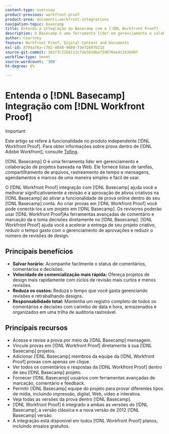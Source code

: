 ```yaml
---
content-type: overview
product-previous: workfront-proof
product-area: documents;workfront-integrations
navigation-topic: basecamp
title: Entenda a integração do Basecamp com o [!DNL Workfront Proof]
description: O Basecamp é uma ferramenta líder em gerenciamento e colaboração de projetos baseada na Web. Ele fornece listas de tarefas, compartilhamento de arquivos, rastreamento de tempo e mensagens, agendamentos e marcos de uma maneira simples e fácil de usar.
author: Courtney
feature: Workfront Proof, Digital Content and Documents
exl-id: 8794a76a-c782-4038-9680-73e72697b21d
source-git-commit: 1b1f3c22b8112cfde5b10bef39076eed11630d0f
workflow-type: tm+mt
source-wordcount: '308'
ht-degree: 0%

---
```


# Entenda o [!DNL Basecamp] Integração com [!DNL Workfront Proof]

>[!IMPORTANT]
>
>Este artigo se refere à funcionalidade no produto independente [!DNL Workfront Proof]. Para obter informações sobre prova dentro de [!DNL Adobe Workfront], consulte [Tofing](../../../review-and-approve-work/proofing/proofing.md).

[!DNL Basecamp] O é uma ferramenta líder em gerenciamento e colaboração de projetos baseada na Web. Ele fornece listas de tarefas, compartilhamento de arquivos, rastreamento de tempo e mensagens, agendamentos e marcos de uma maneira simples e fácil de usar.

O [!DNL Workfront Proof] integração com [!DNL Basecamp] ajuda você a melhorar significativamente a revisão e a aprovação de ativos criativos na [!DNL Basecamp] ao ativar a funcionalidade de prova online dentro do seu [!DNL Basecamp] conta. Ao criar provas em [!DNL Workfront Proof] você pode conectá-los a um projeto em [!DNL Basecamp]. Os revisores poderão usar [!DNL Workfront Proof]As ferramentas avançadas de comentário e marcação da e toma decisões diretamente no [!DNL Basecamp]. [!DNL Workfront Proof] ajuda você a acelerar a entrega de seu projeto criativo, reduzir o tempo gasto com o gerenciamento de aprovações e reduzir o número de revisões de design.

## Principais benefícios

* **Salvar horário:** Acompanhe facilmente o status de comentários, comentários e decisões.
* **Velocidade de comercialização mais rápida:** Ofereça projetos de design mais rapidamente com ciclos de revisão mais curtos e menos revisões.
* **Reduza os custos:** Reduza o tempo que você gasta gerenciando revisões e retrabalhando designs.
* **Responsabilidade total:** Mantenha um registro completo de todos os comentários e decisões com carimbo de data e hora, armazenados e organizados em uma trilha de auditoria rastreável.

## Principais recursos

* Acesse e revise a prova por meio da [!DNL Basecamp] mensagem.
* Vincule provas em [!DNL Workfront Proof] diretamente à sua [!DNL Basecamp] projetos.
* Adicionar [!DNL Basecamp] membros da equipe da [!DNL Workfront Proof] provas com apenas um clique.
* Ver todos os comentários e respostas da [!DNL Workfront Proof] dentro de seu [!DNL Basecamp] projeto.
* Fornecer [!DNL Basecamp] usuários com ferramentas avançadas de marcação, comentário e feedback.
* Permitir [!DNL Basecamp] equipe do projeto para provar diferentes tipos de mídia, incluindo impressão, digital, Web, vídeo e interativa.
* Veja todas as versões da prova dentro [!DNL Basecamp].
* [!DNL Workfront Proof] é integrado a ambas as versões do [!DNL Basecamp]; a versão clássica e a nova versão de 2012 [!DNL Basecamp] versão.
* A integração está disponível em todos [!DNL Workfront Proof] planos, incluindo ensaios gratuitos.
